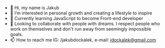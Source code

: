 - 👋 Hi, my name is Jakub
- 👀 I’m interested in personal growth and creating a lifestyle to inspire
- 🌱 Currently learning JavaScript to become Front-end developer
- 💞️ Looking to collaborate with people with dreams. I respect people who work on themselves and don't run away from seemingly impossible goals. 
- 📫 How to reach me IG: /jakubdockalek, e-mail: jdockalek@gmail.com

<!---
EtharV2/EtharV2 is a ✨ special ✨ repository because its `README.md` (this file) appears on your GitHub profile.
You can click the Preview link to take a look at your changes.
--->

